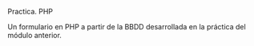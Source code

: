 Practica. PHP


Un formulario en PHP a partir de la BBDD desarrollada en la práctica del módulo anterior.
